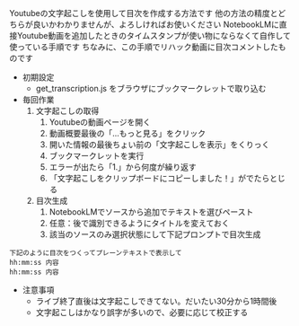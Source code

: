 Youtubeの文字起こしを使用して目次を作成する方法です
他の方法の精度とどちらが良いかわかりませんが、よろしければお使いください
NotebookLMに直接Youtube動画を追加したときのタイムスタンプが使い物にならなくて自作して使っている手順です
ちなみに、この手順でリハック動画に目次コメントしたものです


- 初期設定
  - get_transcription.js をブラウザにブックマークレットで取り込む
- 毎回作業
  1. 文字起こしの取得
     1. Youtubeの動画ページを開く
     2. 動画概要最後の「...もっと見る」をクリック
     3. 開いた情報の最後ちょい前の「文字起こしを表示」をくりっく
     4. ブックマークレットを実行
     5. エラーが出たら「1.」から何度が繰り返す
     6. 「文字起こしをクリップボードにコピーしました！」がでたらとじる
  2. 目次生成
     1. NotebookLMでソースから追加でテキストを選びペースト
     2. 任意：後で識別できるようにタイトルを変えておく
     3. 該当のソースのみ選択状態にして下記プロンプトで目次生成
```
下記のように目次をつくってプレーンテキストで表示して
hh:mm:ss 内容
hh:mm:ss 内容
```

- 注意事項
  - ライブ終了直後は文字起こしできてない。だいたい30分から1時間後
  - 文字起こしはかなり誤字が多いので、必要に応じて校正する
